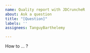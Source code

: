 ```yaml
---
name: Quality report with JDCruncheR
about: Ask a question
title: "[Question]"
labels: ''
assignees: TanguyBarthelemy

---
```


How to ... ?
